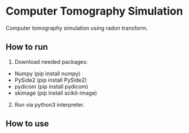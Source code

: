 # Computer Tomography Simulation 
Computer tomography simulation using radon transform.

## How to run
1. Download needed packages:
 - Numpy   (pip install numpy)
 - PySide2 (pip install PySide2)
 - pydicom (pip install pydicom)
 - skimage (pip install scikit-image)
 
2. Run via python3 interpreter.

## How to use
